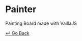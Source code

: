 # Painter

Painting Board made with VaillaJS

[↩️ Go Back](https://github.com/lisy0123/Nomadcoders)

